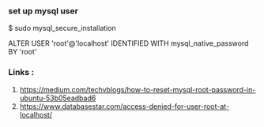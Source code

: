 ### set up mysql user
$ sudo mysql_secure_installation

ALTER USER 'root'@'localhost' IDENTIFIED WITH mysql_native_password BY 'root'

### Links : 

1. https://medium.com/techvblogs/how-to-reset-mysql-root-password-in-ubuntu-53b05eadbad6
2. https://www.databasestar.com/access-denied-for-user-root-at-localhost/



